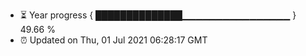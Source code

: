 - ⏳ Year progress { ██████████████▁▁▁▁▁▁▁▁▁▁▁▁▁▁▁▁ } 49.66 %
- ⏰ Updated on Thu, 01 Jul 2021 06:28:17 GMT

